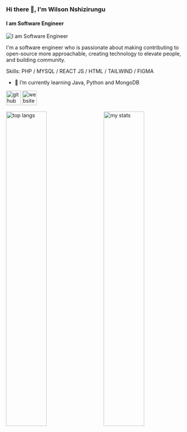 ### Hi there 👋, I'm Wilson Nshizirungu
#### I am Software Engineer
![I am Software Engineer](https://media.licdn.com/dms/image/v2/D4D16AQER7oDgEhbvfg/profile-displaybackgroundimage-shrink_350_1400/profile-displaybackgroundimage-shrink_350_1400/0/1729164104158?e=1734566400&v=beta&t=fg4Kv63GEq7KhqEThDu__Zp6y8yVfz3TKsc7U3ZxaiM)


I'm a software engineer who is passionate about making contributing to open-source more approachable, creating technology to elevate people, and building community.

Skills: PHP / MYSQL / REACT JS / HTML / TAILWIND / FIGMA

- 🌱 I’m currently learning Java, Python and MongoDB 


[<img src='https://cdn.jsdelivr.net/npm/simple-icons@3.0.1/icons/github.svg' alt='github' height='40'>](https://github.com/nshiziw)  [<img src='https://cdn.jsdelivr.net/npm/simple-icons@3.0.1/icons/icloud.svg' alt='website' height='40'>](https://wilson-tan.vercel.app/)  

<img alt="top langs" align="left" width="47%" src="https://github-readme-stats.vercel.app/api/top-langs/?username=nshiziw&layout=compact" >

<img alt="my stats" align="right" width="47%" src="https://github-readme-stats.vercel.app/api?username=nshiziw&show_icons=true&bg_color=00000000" >
